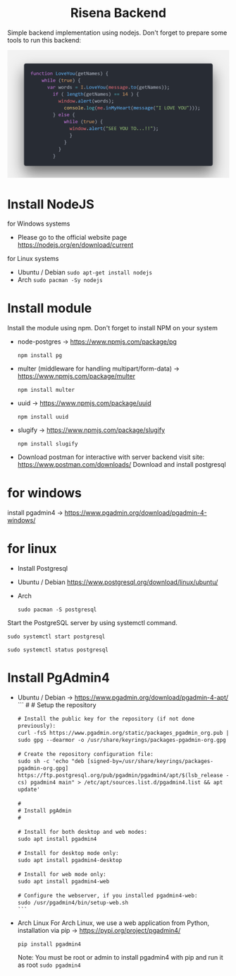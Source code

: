 <h1 align="center">Risena Backend</h1>
Simple backend implementation using nodejs.
Don't forget to prepare some tools to run this backend:

![Screenshot 1](images/code.png)

# Install NodeJS
for Windows systems 
- Please go to the official website page https://nodejs.org/en/download/current

for Linux systems
- Ubuntu / Debian
  ```sudo apt-get install nodejs```
- Arch
  ```sudo pacman -Sy nodejs```

# Install module
Install the module using npm. Don't forget to install NPM on your system
- node-postgres -> https://www.npmjs.com/package/pg
  ```
  npm install pg
  ```
- multer (middleware for handling multipart/form-data) -> https://www.npmjs.com/package/multer
  ```
  npm install multer
  ```
- uuid -> https://www.npmjs.com/package/uuid
  ```
  npm install uuid
  ```
- slugify -> https://www.npmjs.com/package/slugify
  ```
  npm install slugify
  ```

- Download postman for interactive with server backend visit site: https://www.postman.com/downloads/
Download and install postgresql
# for windows
  install pgadmin4 -> https://www.pgadmin.org/download/pgadmin-4-windows/
# for linux
- Install Postgresql
- Ubuntu / Debian
  https://www.postgresql.org/download/linux/ubuntu/
    
- Arch
  ```
  sudo pacman -S postgresql
  ```
Start the PostgreSQL server by using systemctl command.
  ```
  sudo systemctl start postgresql
  ```
  ```
  sudo systemctl status postgresql
  ```
# Install PgAdmin4
  - Ubuntu / Debian -> https://www.pgadmin.org/download/pgadmin-4-apt/
        ```
        #
        # Setup the repository

        # Install the public key for the repository (if not done previously):
        curl -fsS https://www.pgadmin.org/static/packages_pgadmin_org.pub | sudo gpg --dearmor -o /usr/share/keyrings/packages-pgadmin-org.gpg

        # Create the repository configuration file:
        sudo sh -c 'echo "deb [signed-by=/usr/share/keyrings/packages-pgadmin-org.gpg] https://ftp.postgresql.org/pub/pgadmin/pgadmin4/apt/$(lsb_release -cs) pgadmin4 main" > /etc/apt/sources.list.d/pgadmin4.list && apt update'

        #
        # Install pgAdmin
        #

        # Install for both desktop and web modes:
        sudo apt install pgadmin4

        # Install for desktop mode only:
        sudo apt install pgadmin4-desktop

        # Install for web mode only: 
        sudo apt install pgadmin4-web 

        # Configure the webserver, if you installed pgadmin4-web:
        sudo /usr/pgadmin4/bin/setup-web.sh
        ```
 - Arch Linux
   For Arch Linux, we use a web application from Python, installation via pip -> https://pypi.org/project/pgadmin4/
   ```
   pip install pgadmin4
   ```
   Note: You must be root or admin to install pgadmin4 with pip and run it as root ```sudo pgadmin4```
